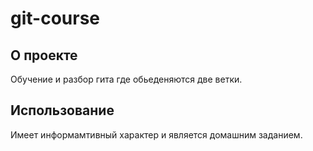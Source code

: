 # git-course


## О проекте

Обучение и разбор гита где обьеденяются две ветки.


## Использование

Имеет информамтивный характер и является домашним заданием.

